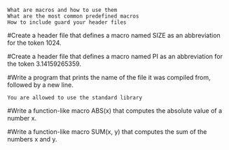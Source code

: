 
    What are macros and how to use them
    What are the most common predefined macros
    How to include guard your header files

#Create a header file that defines a macro named SIZE as an abbreviation for the token 1024.

#Create a header file that defines a macro named PI as an abbreviation for the token 3.14159265359.

#Write a program that prints the name of the file it was compiled from, followed by a new line.

    You are allowed to use the standard library

#Write a function-like macro ABS(x) that computes the absolute value of a number x.

#Write a function-like macro SUM(x, y) that computes the sum of the numbers x and y.
